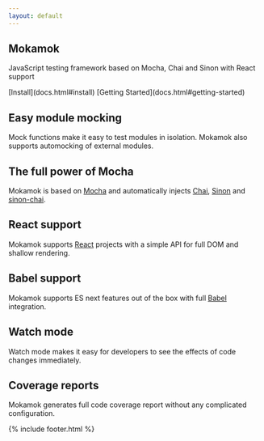 ```yaml
---
layout: default
---
```


<article>

<div class="splash">

<div class="page-wrap">
<h1><div class="logo">Mokamok</div></h1>
</div>
<p>
JavaScript testing framework based on Mocha, Chai and Sinon with React support
</p>

<p class="buttons" markdown="1">
[Install](docs.html#install)
[Getting Started](docs.html#getting-started)
</p>

</div>

<div class="features">

<div class="page-wrap">
<div class="third-column" markdown="1">

## Easy module mocking

Mock functions make it easy to test modules in isolation. Mokamok also supports
automocking of external modules.

</div>
<div class="third-column" markdown="1">

## The full power of Mocha

Mokamok is based on [Mocha](https://mochajs.org/) and automatically injects
[Chai](http://chaijs.com/), [Sinon](http://sinonjs.org/) and
[sinon-chai](https://github.com/domenic/sinon-chai).

</div>
<div class="third-column" markdown="1">

## React support

Mokamok supports [React](https://facebook.github.io/react/) projects with a
simple API for full DOM and shallow rendering.

</div>
</div>

<div class="page-wrap">
<div class="third-column" markdown="1">

## Babel support

Mokamok supports ES next features out of the box with full [Babel](https://babeljs.io) integration.

</div>
<div class="third-column" markdown="1">

## Watch mode

Watch mode makes it easy for developers to see the effects of code changes immediately.

</div>
<div class="third-column" markdown="1">

## Coverage reports

Mokamok generates full code coverage report without any complicated configuration.

</div>
</div>

</div>

</article>
{% include footer.html %}
